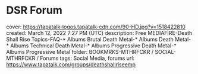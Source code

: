 # DSR Forum

cover: https://tapatalk-logos.tapatalk-cdn.com/90-HD.jpg?v=1518422810
created: March 12, 2022 7:27 PM (UTC)
description: Free MEDIAFIRE-Death Shall Rise Topics-FAQ-* Albums Brutal Death Metal-* Albums Death Metal-* Albums Technical Death Metal-* Albums Progressive Death Metal-* Albums Progressive Metal
folder: BOOKMRKS-MTHRFCKR / SOCIAL-MTHRFCKR / Forums
tags: Social Media, forums
url: https://www.tapatalk.com/groups/deathshallriseemp